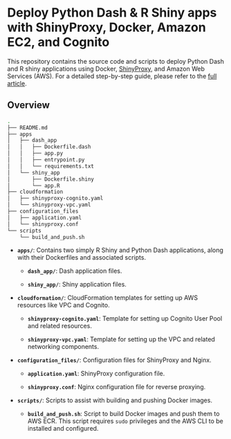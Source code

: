 # Deploy Python Dash & R Shiny apps with ShinyProxy, Docker, Amazon EC2, and Cognito

This repository contains the source code and scripts to deploy Python Dash and R shiny applications using Docker, [ShinyProxy](https://www.shinyproxy.io/#what-is-shinyproxy), and Amazon Web Services (AWS). For a detailed step-by-step guide, please refer to the [full article](https://www.kenwuyang.com/en/post/deploying-python-dash-and-r-shiny-apps-with-shinyproxy-docker-amazon-ec2-and-cognito/).

## Overview

```bash
.
├── README.md
├── apps
│   ├── dash_app
│   │   ├── Dockerfile.dash
│   │   ├── app.py
│   │   ├── entrypoint.py
│   │   └── requirements.txt
│   └── shiny_app
│       ├── Dockerfile.shiny
│       └── app.R
├── cloudformation
│   ├── shinyproxy-cognito.yaml
│   └── shinyproxy-vpc.yaml
├── configuration_files
│   ├── application.yaml
│   └── shinyproxy.conf
└── scripts
    └── build_and_push.sh
```

- **`apps/`**: Contains two simply R Shiny and Python Dash applications, along with their Dockerfiles and associated scripts.

  - **`dash_app/`**: Dash application files.

  - **`shiny_app/`**: Shiny application files.
  
- **`cloudformation/`**: CloudFormation templates for setting up AWS resources like VPC and Cognito.

  - **`shinyproxy-cognito.yaml`**: Template for setting up Cognito User Pool and related resources.

  - **`shinyproxy-vpc.yaml`**: Template for setting up the VPC and related networking components.

- **`configuration_files/`**: Configuration files for ShinyProxy and Nginx.

  - **`application.yaml`**: ShinyProxy configuration file.

  - **`shinyproxy.conf`**: Nginx configuration file for reverse proxying.

- **`scripts/`**: Scripts to assist with building and pushing Docker images.

  - **`build_and_push.sh`**: Script to build Docker images and push them to AWS ECR. This script requires `sudo` privileges and the AWS CLI to be installed and configured.
